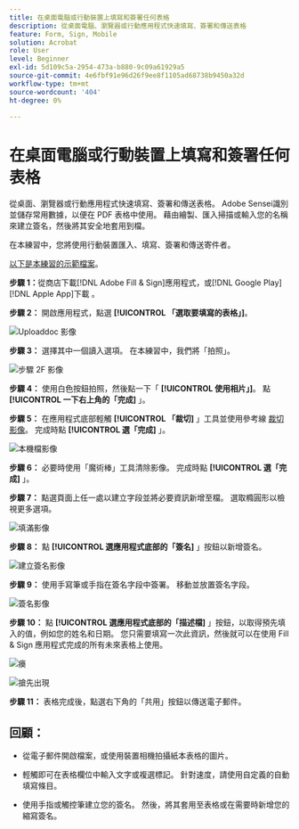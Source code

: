 ```yaml
---
title: 在桌面電腦或行動裝置上填寫和簽署任何表格
description: 從桌面電腦、瀏覽器或行動應用程式快速填寫、簽署和傳送表格
feature: Form, Sign, Mobile
solution: Acrobat
role: User
level: Beginner
exl-id: 5d109c5a-2954-473a-b880-9c09a61929a5
source-git-commit: 4e6fbf91e96d26f9ee8f1105ad68738b9450a32d
workflow-type: tm+mt
source-wordcount: '404'
ht-degree: 0%

---
```


# 在桌面電腦或行動裝置上填寫和簽署任何表格

從桌面、瀏覽器或行動應用程式快速填寫、簽署和傳送表格。 Adobe Sensei識別並儲存常用數據，以便在 PDF 表格中使用。 藉由繪製、匯入掃描或輸入您的名稱來建立簽名，然後將其安全地套用到檔。

在本練習中，您將使用行動裝置匯入、填寫、簽署和傳送寄件者。

[以下是本練習的示範檔案](assets/03_FillSignScan.zip)。

**步驟 1：**&#x200B;從商店下載[!DNL Adobe Fill & Sign]應用程式，或[!DNL Google Play][!DNL Apple App]下載 。

**步驟 2：** 開啟應用程式，點選 **[!UICONTROL 「選取要填寫的表格」]**。

![Uploaddoc 影像](assets/mobilescan.jpg)

**步驟 3：** 選擇其中一個讀入選項。 在本練習中，我們將「拍照」。

![步驟 2F 影像](assets/Step2F.jpg)

**步驟 4：** 使用白色按鈕拍照，然後點一下「 **[!UICONTROL 使用相片」]**。 點 **[!UICONTROL 一下右上角的「完成]** 」。

**步驟 5：** 在應用程式底部輕觸 **[!UICONTROL 「裁切]** 」工具並使用參考線 [裁切影像](https://www.adobe.com/tw/acrobat/online/crop-pdf.html)。 完成時點 **[!UICONTROL 選「完成]** 」。

![本機檔影像](assets/localdoc.jpg)

**步驟 6：** 必要時使用「魔術棒」工具清除影像。 完成時點 **[!UICONTROL 選「完成]** 」。

**步驟 7：** 點選頁面上任一處以建立字段並將必要資訊新增至檔。 選取橢圓形以檢視更多選項。

![填滿影像](assets/fill.jpg)


**步驟 8：** 點 **[!UICONTROL 選應用程式底部的「簽名]** 」按鈕以新增簽名。

![建立簽名影像](assets/createsign.jpg)

**步驟 9：** 使用手寫筆或手指在簽名字段中簽署。 移動並放置簽名字段。

![簽名影像](assets/sign.jpg)

**步驟 10：** 點 **[!UICONTROL 選應用程式底部的「描述檔]** 」按鈕，以取得預先填入的值，例如您的姓名和日期。 您只需要填寫一次此資訊，然後就可以在使用 Fill &amp; Sign 應用程式完成的所有未來表格上使用。

![㿙](assets/filled.jpg)

![搶先出現](assets/prepop.jpg)

**步驟 11：** 表格完成後，點選右下角的「共用」按鈕以傳送電子郵件。

## 回顧：

* 從電子郵件開啟檔案，或使用裝置相機拍攝紙本表格的圖片。

* 輕觸即可在表格欄位中輸入文字或複選標記。 針對速度，請使用自定義的自動填寫條目。

* 使用手指或觸控筆建立您的簽名。 然後，將其套用至表格或在需要時新增您的縮寫簽名。
